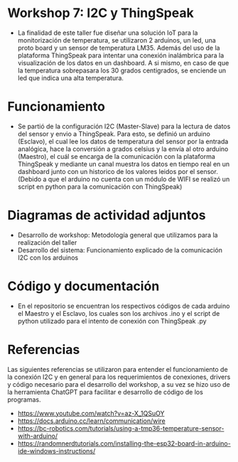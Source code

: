 # Workshop 7: I2C y ThingSpeak
- La finalidad de este taller fue diseñar una solución IoT para la monitorización de temperatura, se utilizaron 2 arduinos, un led, una proto board y un sensor de temperatura LM35. Además del uso de la plataforma ThingSpeak para intentar una conexión inalámbrica para la visualización de los datos en un dashboard. A si mismo, en caso de que la temperatura sobrepasara los 30 grados centigrados, se enciende un led que indica una alta temperatura.

# Funcionamiento
- Se partió de la configuración I2C (Master-Slave) para la lectura de datos del sensor y envio a ThingSpeak. Para esto, se definió un arduino (Esclavo), el cual lee los datos de temperatura del sensor por la entrada analógica, hace la conversión a grados celsius y la envía al otro arduino (Maestro), el cuál se encarga de la comunicación con la plataforma ThingSpeak y mediante un canal muestra los datos en tiempo real en un dashboard junto con un historico de los valores leidos por el sensor. (Debido a que el arduino no cuenta con un módulo de WIFI se realizó un script en python para la comunicación con ThingSpeak)

# Diagramas de actividad adjuntos
- Desarrollo de workshop: Metodología general que utilizamos para la realización del taller
- Desarrollo del sistema: Funcionamiento explicado de la comunicación I2C con los arduinos

# Código y documentación
- En el repositorio se encuentran los respectivos códigos de cada arduino el Maestro y el Esclavo, los cuales son los archivos .ino y el script de python utilizado para el intento de conexión con ThingSpeak .py

# Referencias
Las siguientes referencias se utilizaron para entender el funcionamiento de la conexión I2C y en general para los requerimientos de conexiones, drivers y código necesario para el desarrollo del workshop, a su vez se hizo uso de la herramienta ChatGPT para facilitar e desarrollo de código de los programas.
- https://www.youtube.com/watch?v=az-X_1QSuOY
- https://docs.arduino.cc/learn/communication/wire
- https://bc-robotics.com/tutorials/using-a-tmp36-temperature-sensor-with-arduino/
- https://randomnerdtutorials.com/installing-the-esp32-board-in-arduino-ide-windows-instructions/
